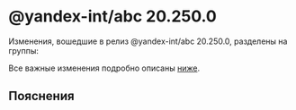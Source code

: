 # @yandex-int/abc 20.250.0

<!-- ЧЕЛОВЕЧЕСКОЕ ВСТУПЛЕНИЕ -->

Изменения, вошедшие в релиз @yandex-int/abc 20.250.0, разделены на группы:

Все важные изменения подробно описаны [ниже](#Пояснения).

## Пояснения

